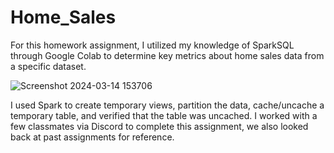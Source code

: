 # Home_Sales

For this homework assignment, I utilized my knowledge of SparkSQL through Google Colab to determine key metrics about home sales data from a specific dataset.

![Screenshot 2024-03-14 153706](https://github.com/amyownby/Home_Sales/assets/145077707/90d0a8b4-3747-4fa5-9453-3fd280d9b8e6)

I used Spark to create temporary views, partition the data, cache/uncache a temporary table, and verified that the table was uncached.
I worked with a few classmates via Discord to complete this assignment, we also looked back at past assignments for reference.
